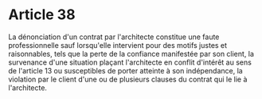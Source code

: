 # Article 38

La dénonciation d'un contrat par l'architecte constitue une faute professionnelle sauf lorsqu'elle intervient pour des motifs justes et raisonnables, tels que la perte de la confiance manifestée par son client, la survenance d'une situation plaçant l'architecte en conflit d'intérêt au sens de l'article 13 ou susceptibles de porter atteinte à son indépendance, la violation par le client d'une ou de plusieurs clauses du contrat qui le lie à l'architecte.
